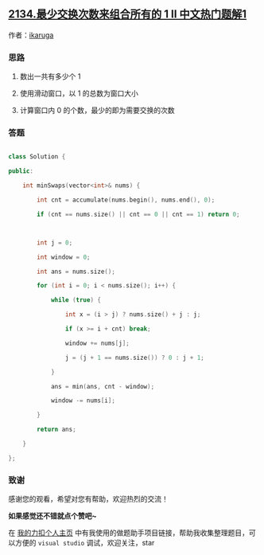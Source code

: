 ## [2134.最少交换次数来组合所有的 1 II 中文热门题解1](https://leetcode.cn/problems/minimum-swaps-to-group-all-1s-together-ii/solutions/100000/minimum-swaps-to-group-all-by-ikaruga-9tz3)

作者：[ikaruga](https://leetcode.cn/u/ikaruga)
### 思路
1. 数出一共有多少个 1
2. 使用滑动窗口，以 1 的总数为窗口大小
3. 计算窗口内 0 的个数，最少的即为需要交换的次数

### 答题
```C++ []
class Solution {
public:
    int minSwaps(vector<int>& nums) {
        int cnt = accumulate(nums.begin(), nums.end(), 0);
        if (cnt == nums.size() || cnt == 0 || cnt == 1) return 0;

        int j = 0;
        int window = 0;
        int ans = nums.size();
        for (int i = 0; i < nums.size(); i++) {
            while (true) {
                int x = (i > j) ? nums.size() + j : j;
                if (x >= i + cnt) break;
                window += nums[j];
                j = (j + 1 == nums.size()) ? 0 : j + 1;
            }
            ans = min(ans, cnt - window);
            window -= nums[i];
        }
        return ans;
    }
};
```



### 致谢

感谢您的观看，希望对您有帮助，欢迎热烈的交流！  

**如果感觉还不错就点个赞吧~**

在 [我的力扣个人主页](https://leetcode-cn.com/u/ikaruga/) 中有我使用的做题助手项目链接，帮助我收集整理题目，可以方便的 `visual studio` 调试，欢迎关注，star

